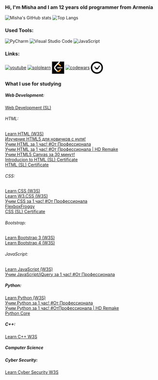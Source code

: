 ### Hi, I'm Misha and I am 12 years old programmer from Armenia

![Misha's GitHub stats](https://github-readme-stats.vercel.app/api?username=CodeRyzen&theme=dark&show_icons=true)
![Top Langs](https://github-readme-stats.vercel.app/api/top-langs/?username=CodeRyzen&theme=dark&layout=compact)

### Used Tools:
![PyCharm](https://img.shields.io/badge/pycharm-143?style=for-the-badge&logo=pycharm&logoColor=black&color=black&labelColor=green)
![Visual Studio Code](https://img.shields.io/badge/Visual%20Studio%20Code-0078d7.svg?style=for-the-badge&logo=visual-studio-code&logoColor=white)
![JavaScript](https://img.shields.io/badge/with%20a%20logo-grey?style=for-the-badge&logo=javascript)        

### Links:
<p align="left">
  <!-- <a href="your link" target="blank"><img align="center" src="https://cdn.jsdelivr.net/npm/simple-icons@3.0.1/icons/twitter.svg" alt="" height="30" width="40" /></a>
  <a href="your link" target="blank"><img align="center" src="https://cdn.jsdelivr.net/npm/simple-icons@3.0.1/icons/linkedin.svg" alt="" height="30" width="40" /></a>
  <a href="your link" target="blank"><img align="center" src="https://cdn.jsdelivr.net/npm/simple-icons@3.0.1/icons/instagram.svg" alt="" height="30" width="40" /></a> -->
  <a href="https://www.youtube.com/channel/UCUyjayOjkNaAYQXJJsPgZGA"><img align="center" src="https://cdn.jsdelivr.net/npm/simple-icons@3.0.1/icons/youtube.svg" alt="youtube" height="40" width="40"></a>
  <a href="https://www.sololearn.com/en/profile/18878907"><img align="center" src="sololearn.png" alt="sololearn" height="40" width="40"></a>
  <a href="https://leetcode.com/CodeRyzen/"><img align="center" src="leetcode.png" alt="leetcode" height="40" width="40"></a>
  <a href="https://www.codewars.com/users/CodeRyzen"><img align="center" src="https://www.svgrepo.com/show/305890/codewars.svg" alt="codewars" height="40" width="40"></a>
  <a href="https://wakatime.com/@CodeRyzen"><img align="center" src="wakatime.png" alt="wakatime" height="40" width="40"></a>
</p>

### What I use for studying
<h5> Web Development: </h5>
  <a href="https://www.sololearn.com/en/learn/courses/web-development"> Web Development (SL) </a>
  <h6> HTML: </h6>
    <a href="https://my-learning.w3schools.com/tutorial/html"> Learn HTML (W3S) </a><br>
    <a href="https://www.youtube.com/playlist?list=PLDyJYA6aTY1nlkG0gBj96XDmDSC4Fy1TO"> Изучение HTML5 для новичков с нуля! </a><br>
    <a href="https://www.youtube.com/watch?v=5pBcKKiZSGE"> Учим HTML за 1 час! #От Профессионала </a><br>
    <a href="https://www.youtube.com/watch?v=bWNmJqgri4Q"> Учим HTML за 1 час! #От Профессионала | HD Remake </a><br>
    <a href="https://www.youtube.com/watch?v=XYgcNVwHUdg"> Учим HTML5 Canvas за 30 минут! </a><br>
    <a href="https://www.sololearn.com/en/learn/courses/html-introduction"> Introducion to HTML (SL) </a> <a href="https://www.sololearn.com/certificates/CC-7YV3WQGY"> Certificate </a><br>
    <a href="https://www.sololearn.com/en/learn/courses/le-html"> HTML (SL) </a> <a href="https://www.sololearn.com/certificates/CT-ZJBBHQH1"> Certificate </a><br>
  
  <h6> CSS: </h6>
    <a href="https://my-learning.w3schools.com/tutorial/css"> Learn CSS (W3S) </a><br>
    <a href="https://my-learning.w3schools.com/tutorial/w3css"> Learn W3.CSS (W3S) </a><br>
    <a href="https://www.youtube.com/watch?v=iPV5GKeHyV4"> Учим CSS за 1 час! #От Профессионала </a><br>
    <a href="https://flexboxfroggy.com/#ru"> FlexboxFroggy </a><br>
    <a href="https://www.sololearn.com/en/learn/courses/le-css"> CSS (SL) </a> <a href="https://www.sololearn.com/certificates/CT-MLKWCY37"> Certificate </a><br>
  
  <h6> Bootstrap: </h6>
    <a href="https://my-learning.w3schools.com/tutorial/bootstrap"> Learn Bootstrap 3 (W3S) </a><br>
    <a href="https://my-learning.w3schools.com/tutorial/bootstrap4"> Learn Bootstrap 4 (W3S) </a><br>
    
  
  <h6> JavaScript: </h6>
    <a href="https://my-learning.w3schools.com/tutorial/js"> Learn JavaScript (W3S) </a><br>
    <a href="https://www.youtube.com/watch?v=KmTK8kub_gw"> Учим JavaScript/jQuery за 1 час! #От Профессионала </a><br>

<h5> Python: </h5>
  <a href="https://my-learning.w3schools.com/tutorial/python"> Learn Python (W3S) </a><br>
  <a href="https://www.youtube.com/watch?v=fp5-XQFr_nk"> Учим Python за 1 час! #От Профессионала </a><br>
  <a href="https://www.youtube.com/watch?v=P0czP5MEbYQ"> Учим Python за 1 час! #ОтПрофессионала | HD Remake </a><br>
  <a href="https://www.sololearn.com/en/learn/courses/le-python"> Python Core </a><br>

<h5> C++: </h5>
  <a href="https://my-learning.w3schools.com/tutorial/cpp"> Learn C++ W3S </a><br>

<h5> Computer Science </h5>
  

<h5> Cyber Security: </h5>
  <a href="https://my-learning.w3schools.com/tutorial/cybersecurity"> Learn Cyber Security W3S </a><br>



